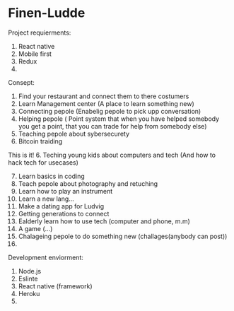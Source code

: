 # Finen-Ludde

Project requierments:

1. React native
2. Mobile first
3. Redux
4. 

Consept:

1. Find your restaurant and connect them to there costumers
2. Learn Management center (A place to learn something new)
3. Connecting pepole (Enabelig pepole to pick upp conversation)
3. Helping pepole ( Point system that when you have helped somebody you get a point, that you can trade for help from somebody else)
4. Teaching pepole about sybersecurety
5. Bitcoin traiding

This is it!
6. Teching young kids about computers and tech (And how to hack tech for usecases)

7. Learn basics in coding 
8. Teach pepole about photography and retuching
9. Learn how to play an instrument
10. Learn a new lang...
11. Make a dating app for Ludvig
12. Getting generations to connect
13. Ealderly learn how to use tech (computer and phone, m.m)
14. A game (...)
15. Chalageing pepole to do something new (challages(anybody can post))
16. 

Development enviorment:

1. Node.js
2. Eslinte
3. React native (framework)
4. Heroku
5. 
